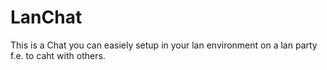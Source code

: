 # LanChat
This is a Chat you can easiely setup in your lan environment on a lan party f.e. to caht with others.

